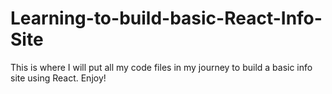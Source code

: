 # Learning-to-build-basic-React-Info-Site

This is where I will put all my code files in my journey to build a basic info site using React. Enjoy!
